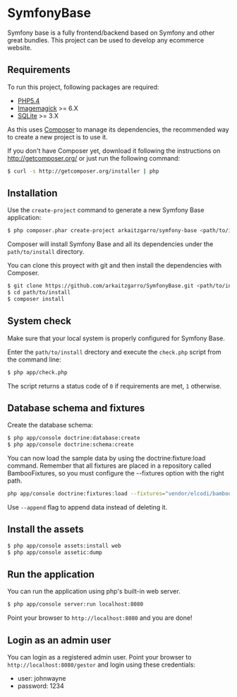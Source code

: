 SymfonyBase
===========

Symfony base is a fully frontend/backend based on Symfony and other great bundles. This project can be used to develop any ecommerce website.

Requirements
------------

To run this project, following packages are required:

* [PHP5.4](http://php.net/releases/5_4_0.php)
* [Imagemagick](http://www.imagemagick.org/) >= 6.X
* [SQLite](http://www.sqlite.org/) >= 3.X

As this uses [Composer][1] to manage its dependencies, the recommended way to create a new project is to use it.

If you don't have Composer yet, download it following the instructions on http://getcomposer.org/ or just run the following command:

```bash
$ curl -s http://getcomposer.org/installer | php
```

Installation
------------

Use the `create-project` command to generate a new Symfony Base application:

```bash
$ php composer.phar create-project arkaitzgarro/symfony-base <path/to/install> dev-master
```

Composer will install Symfony Base and all its dependencies under the `path/to/install` directory.

You can clone this proyect with git and then install the dependencies with Composer.

```bash
$ git clone https://github.com/arkaitzgarro/SymfonyBase.git <path/to/install>
$ cd path/to/install
$ composer install
```


System check
------------

Make sure that your local system is properly configured for Symfony Base.

Enter the `path/to/install` drectory and execute the `check.php` script from the
command line:

```bash
$ php app/check.php
```

The script returns a status code of `0` if requirements are met, `1` otherwise.

Database schema and fixtures
----------------------------

Create the database schema:

```bash
$ php app/console doctrine:database:create
$ php app/console doctrine:schema:create
```

You can now load the sample data by using the doctrine:fixture:load command. Remember that all fixtures are placed in a repository called BambooFixtures, so you must configure the --fixtures option with the right path.

```bash
php app/console doctrine:fixtures:load --fixtures="vendor/elcodi/bamboo-fixtures"
```

Use ```--append``` flag to append data instead of deleting it.

Install the assets
------------------

```bash
$ php app/console assets:install web
$ php app/console assetic:dump
```

Run the application
-------------------

You can run the application using php's built-in web server.

```bash
$ php app/console server:run localhost:8080
```

Point your browser to `http://localhost:8080` and you are done!


Login as an admin user
----------------------

You can login as a registered admin user. Point your browser to `http://localhost:8080/gestor` and login using these credentials:

* user: johnwayne
* password: 1234

[1]:  http://getcomposer.org/
